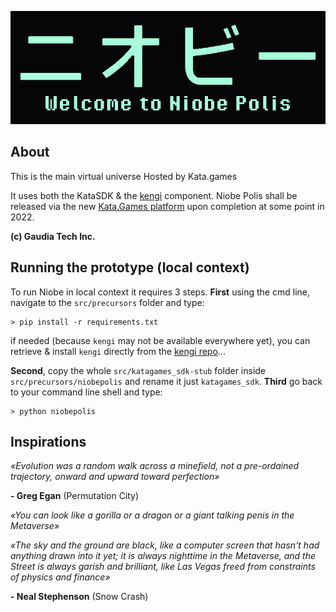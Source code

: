 ![Niobe Polis logo](np-logo.png)


## About
This is the main virtual universe Hosted by Kata.games

It uses both the KataSDK & the [kengi](https://github.com/gaudiatech/kengi) component.
Niobe Polis shall be released via the new [Kata.Games platform](https://kata.games) 
upon completion at some point in 2022.

**(c) Gaudia Tech Inc.**


## Running the prototype (local context)

To run Niobe in local context it requires 3 steps.
**First** using the cmd line, navigate to the `src/precursors` folder and type:
```shell
> pip install -r requirements.txt
```
if needed (because `kengi` may not be available everywhere yet),
you can retrieve & install `kengi` directly from
the [kengi repo](https://github.com/gaudiatech/kengi)...

**Second**, copy the whole `src/katagames_sdk-stub` folder
inside `src/precursors/niobepolis` and rename it just
`katagames_sdk`.
**Third** go back to your command line shell and type:
```shell
> python niobepolis
```


## Inspirations
*«Evolution was a random walk across a minefield,
not a pre-ordained trajectory, onward and upward toward perfection»*

**- Greg Egan** (Permutation City)

*«You can look like a gorilla or a dragon or a giant talking penis in the Metaverse»*

*«The sky and the ground are black, like a computer screen that hasn't had
anything drawn into it yet; it is always nighttime in the Metaverse,
and	the	Street is always garish and brilliant,
like Las Vegas freed from constraints of physics and finance»*

**- Neal Stephenson** (Snow Crash)
